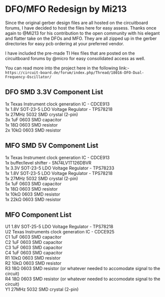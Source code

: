 # DFO/MFO Redesign by Mi213

Since the original gerber design files are all hosted on the circuitboard forums, I have decided to host the files here for easy assess. Thanks once again to @Mi213 for his contribution to the open community with his elegant and flatter take on the DFOs and MFO. They are all zipped up in the gerber directories for easy pcb ordering at your preferred vendor.

I have included the pre-made TI Hex files that are posted on the circuitboard forums by @micro for easy consolidated access as well.

You can read more into the project here in the following link:-<br>
`https://circuit-board.de/forum/index.php/Thread/18016-DFO-Dual-Frequency-Oscillator/`

## DFO SMD 3.3V Component List<br>
1x	Texas Instrument clock generation IC - CDCE913<br>
1x	1.8V SOT-23-5 LDO Voltage Regulator - TPS78218<br>
1x	27MHz 5032 SMD crystal	(2-pin)<br>
3x	1uF 0603 SMD capacitor<br>
1x	18Ω 0603 SMD resistor<br>
2x	10kΩ 0603 SMD resistor<br>

## MFO SMD 5V Component List<br>
1x	Texas Instrument clock generation IC - CDCE913<br>
1x	buffer/level shifter - SN74LV1T126DBVR<br>
1x	3.3V SOT-23-5 LDO Voltage Regulator - TPS78233<br>
1x	1.8V SOT-23-5 LDO Voltage Regulator - TPS78218<br>
1x	27MHz 5032 SMD crystal	(2-pin)<br>
5x	1uF 0603 SMD capacitor<br>
1x	18Ω 0603 SMD resistor<br>
1x	10kΩ 0603 SMD resistor<br>
1x	22kΩ 0603 SMD resistor<br>

## MFO Component List<br>
U1 1.8V SOT-25-5 LDO Voltage Regulator - TPS78218<br>
U2 Texas Instruments clock generation IC - CDCE925<br>
C1 1uF 0603 SMD capacitor<br>
C2 1uF 0603 SMD capacitor<br>
C3 1uF 0603 SMD capacitor<br>
C4 1uF 0603 SMD capacitor<br>
R1 10kΩ 0603 SMD resistor<br>
R2 10kΩ 0603 SMD resistor<br>
R3 18Ω 0603 SMD resistor (or whatever needed to accomodate signal to the circuit)<br>
R4 18Ω 0603 SMD resistor (or whatever needed to accomodate signal to the circuit)<br>
Y1 27MHz 5032 SMD crystal (2-pin)<br>
